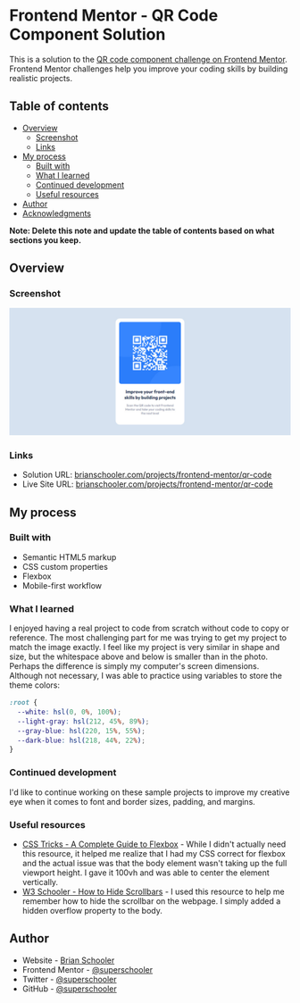 # Frontend Mentor - QR Code Component Solution

This is a solution to the [QR code component challenge on Frontend Mentor](https://www.frontendmentor.io/challenges/qr-code-component-iux_sIO_H). Frontend Mentor challenges help you improve your coding skills by building realistic projects.

## Table of contents

- [Overview](#overview)
  - [Screenshot](#screenshot)
  - [Links](#links)
- [My process](#my-process)
  - [Built with](#built-with)
  - [What I learned](#what-i-learned)
  - [Continued development](#continued-development)
  - [Useful resources](#useful-resources)
- [Author](#author)
- [Acknowledgments](#acknowledgments)

**Note: Delete this note and update the table of contents based on what sections you keep.**

## Overview

### Screenshot

![](./screenshot.jpeg)

### Links

- Solution URL: [brianschooler.com/projects/frontend-mentor/qr-code](brianschooler.com/projects/frontend-mentor/qr-code)
- Live Site URL: [brianschooler.com/projects/frontend-mentor/qr-code](brianschooler.com/projects/frontend-mentor/qr-code)

## My process

### Built with

- Semantic HTML5 markup
- CSS custom properties
- Flexbox
- Mobile-first workflow

### What I learned

I enjoyed having a real project to code from scratch without code to copy or reference. The most challenging part for me was trying to get my project to match the image exactly. I feel like my project is very similar in shape and size, but the whitespace above and below is smaller than in the photo. Perhaps the difference is simply my computer's screen dimensions. Although not necessary, I was able to practice using variables to store the theme colors:

```css
:root {
  --white: hsl(0, 0%, 100%);
  --light-gray: hsl(212, 45%, 89%);
  --gray-blue: hsl(220, 15%, 55%);
  --dark-blue: hsl(218, 44%, 22%);
}
```

### Continued development

I'd like to continue working on these sample projects to improve my creative eye when it comes to font and border sizes, padding, and margins.

### Useful resources

- [CSS Tricks - A Complete Guide to Flexbox](https://css-tricks.com/snippets/css/a-guide-to-flexbox/) - While I didn't actually need this resource, it helped me realize that I had my CSS correct for flexbox and the actual issue was that the body element wasn't taking up the full viewport height. I gave it 100vh and was able to center the element vertically.
- [W3 Schooler - How to Hide Scrollbars](https://www.w3schools.com/howto/howto_css_hide_scrollbars.asp) - I used this resource to help me remember how to hide the scrollbar on the webpage. I simply added a hidden overflow property to the body.

## Author

- Website - [Brian Schooler](https://www.brianschooler.com)
- Frontend Mentor - [@superschooler](https://www.frontendmentor.io/profile/superschooler)
- Twitter - [@superschooler](https://twitter.com/SuperSchooler)
- GitHub - [@superschooler](https://github.com/superschooler)
